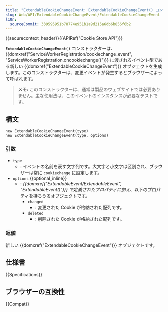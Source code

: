 ```yaml
---
title: "ExtendableCookieChangeEvent: ExtendableCookieChangeEvent() コンストラクター"
slug: Web/API/ExtendableCookieChangeEvent/ExtendableCookieChangeEvent
l10n:
  sourceCommit: 339595951b78774e951b1a9d215a6db6b856f6b2
---
```


{{securecontext_header}}{{APIRef("Cookie Store API")}}

**`ExtendableCookieChangeEvent()`** コンストラクターは、{{domxref("ServiceWorkerRegistration/cookiechange_event", "ServiceWorkerRegistration.oncookiechange()")}} に渡されるイベント型である新しい {{domxref("ExtendableCookieChangeEvent")}} オブジェクトを生成します。このコンストラクターは、変更イベントが発生するとブラウザーによって呼ばれます。

> **メモ:** このコンストラクターは、通常は製品のウェブサイトでは必要ありません。主な使用法は、このイベントのインスタンスが必要なテストです。

## 構文

```js-nolint
new ExtendableCookieChangeEvent(type)
new ExtendableCookieChangeEvent(type, options)
```

### 引数

- `type`
  - : イベントの名前を表す文字列です。大文字と小文字は区別され、ブラウザーは常に `cookiechange` に設定します。
- `options` {{optional_inline}}
  - : _{{domxref("ExtendableEvent/ExtendableEvent", "ExtendableEvent()")}} で定義されたプロパティに加え_、以下のプロパティを持ちうるオブジェクトです。
    - `changed`
      - : 変更された Cookie が格納された配列です。
    - `deleted`
      - : 削除された Cookie が格納された配列です。

### 返値

新しい {{domxref("ExtendableCookieChangeEvent")}} オブジェクトです。

## 仕様書

{{Specifications}}

## ブラウザーの互換性

{{Compat}}
